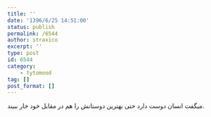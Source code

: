 ```yaml
---
title: ''
date: '1396/6/25 14:51:00'
status: publish
permalink: /6544
author: straxico
excerpt: ''
type: post
id: 6544
category:
    - tytomood
tag: []
post_format: []
---
```

میگفت انسان دوست دارد حتی بهترین دوستانش را هم در مقابل خود خار ببیند.